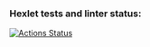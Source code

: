 ### Hexlet tests and linter status:
[![Actions Status](https://github.com/evgenii1988/python-project-lvl1/workflows/hexlet-check/badge.svg)](https://github.com/evgenii1988/python-project-lvl1/actions)